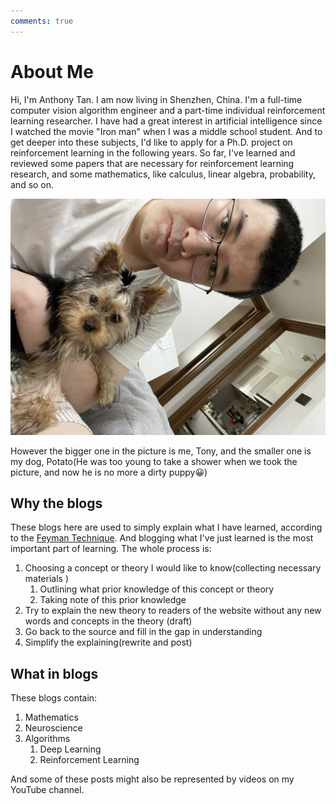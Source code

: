 ```yaml
---
comments: true
---
```



# About Me

Hi, I'm Anthony Tan. I am now living in Shenzhen, China. I'm a full-time computer vision algorithm engineer and a part-time individual reinforcement learning researcher. I have had a great interest in artificial intelligence since I watched the movie "Iron man" when I was a middle school student. And to get deeper into these subjects, I'd like to apply for a Ph.D. project on reinforcement learning in the following years. So far, I've learned and reviewed some papers that are necessary for reinforcement learning research, and some mathematics, like calculus, linear algebra, probability, and so on.



![](https://raw.githubusercontent.com/Tony-Tan/picgo_images_bed/master/2022_04_23_12_About_me)



However the bigger one in the picture is me, Tony, and the smaller one is my dog, Potato(He was too young to take a shower when we took the picture, and now he is no more a dirty puppy😀)

## Why the blogs

These blogs here are used to simply explain what I have learned, according to the [Feyman Technique](https://en.wikipedia.org/wiki/Feynman_Technique). And blogging what I've just learned is the most important part of learning. The whole process is:

1. Choosing a concept or theory I would like to know(collecting necessary materials )
    1. Outlining what prior knowledge of this concept or theory
    2. Taking note of this prior knowledge
2. Try to explain the new theory to readers of the website without any new words and concepts in the theory (draft)
3. Go back to the source and fill in the gap in understanding
4. Simplify the explaining(rewrite and post)
## What in blogs
These blogs contain:
1. Mathematics
2. Neuroscience
3. Algorithms
    1. Deep Learning
    2. Reinforcement Learning

And some of these posts might also be represented by videos on my YouTube channel.

